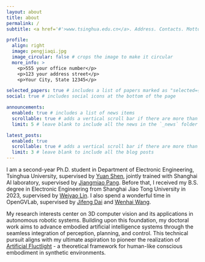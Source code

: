 ```yaml
---
layout: about
title: about
permalink: /
subtitle: <a href='#'>www.tsinghua.edu.cn</a>. Address. Contacts. Motto. Etc.

profile:
  align: right
  image: pengjiaqi.jpg
  image_circular: false # crops the image to make it circular
  more_info: >
    <p>555 your office number</p>
    <p>123 your address street</p>
    <p>Your City, State 12345</p>

selected_papers: true # includes a list of papers marked as "selected={true}"
social: true # includes social icons at the bottom of the page

announcements:
  enabled: true # includes a list of news items
  scrollable: true # adds a vertical scroll bar if there are more than 3 news items
  limit: 5 # leave blank to include all the news in the `_news` folder

latest_posts:
  enabled: true
  scrollable: true # adds a vertical scroll bar if there are more than 3 new posts items
  limit: 3 # leave blank to include all the blog posts
---
```

I am a second-year Ph.D. student in Department of Electronic Engineering, Tsinghua University, supervised by [Yuan Shen](https://oa.ee.tsinghua.edu.cn/~shenyuan/), jointly trained with Shanghai AI laboratory, supervised by [Jiangmiao Pang](https://oceanpang.github.io/).  Before that, I received my B.S. degree in Electronic Engineering from Shanghai Jiao Tong University in 2023, supervised by [Weiyao Lin](https://weiyaolin.github.io/). I also spend a wonderful time in OpenGVLab, supervised by [Jifeng Dai](https://jifengdai.org/) and [Wenhai Wang](https://whai362.github.io/).

My research interests center on 3D computer vision and its applications in autonomous robotic systems. Building upon this foundation, my doctoral work aims to advance embodied artificial intelligence systems through the seamless integration of perception, planning, and control. This technical pursuit aligns with my ultimate aspiration to pioneer the realization of [Artificial Fluctlight](https://swordartonline.fandom.com/wiki/Project_Alicization) - a theoretical framework for human-like conscious embodiment in synthetic environments.

<!-- Write your biography here. Tell the world about yourself. Link to your favorite [subreddit](http://reddit.com). You can put a picture in, too. The code is already in, just name your picture `prof_pic.jpg` and put it in the `img/` folder.

Put your address / P.O. box / other info right below your picture. You can also disable any of these elements by editing `profile` property of the YAML header of your `_pages/about.md`. Edit `_bibliography/papers.bib` and Jekyll will render your [publications page](/al-folio/publications/) automatically.

Link to your social media connections, too. This theme is set up to use [Font Awesome icons](https://fontawesome.com/) and [Academicons](https://jpswalsh.github.io/academicons/), like the ones below. Add your Facebook, Twitter, LinkedIn, Google Scholar, or just disable all of them. -->
